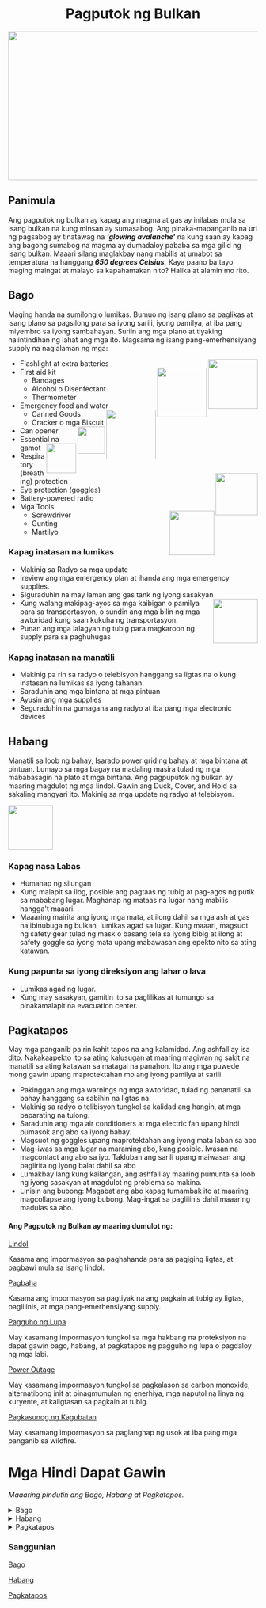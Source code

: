 <center><h1>Pagputok ng Bulkan</h1></center>

<p align="center">
  <img width="600" height="300" src="https://user-images.githubusercontent.com/102717555/190837614-6fac1153-be4d-4c48-afb6-37cc7d46342a.png">
</p>

## Panimula

Ang pagputok ng bulkan ay kapag ang magma at gas ay inilabas mula sa isang bulkan na kung minsan ay sumasabog. Ang pinaka-mapanganib na uri ng pagsabog ay tinatawag na ***'glowing avalanche'*** na kung saan ay kapag ang bagong sumabog na magma ay dumadaloy pababa sa mga gilid ng isang bulkan. Maaari silang maglakbay nang mabilis at umabot sa temperatura na hanggang ***650 degrees Celsius.*** Kaya paano ba tayo maging maingat at malayo sa kapahamakan nito? Halika at alamin mo rito.

## Bago 

Maging handa na sumilong o lumikas. Bumuo ng isang plano sa paglikas at isang plano sa pagsilong para sa iyong sarili, iyong pamilya, at iba pang miyembro sa iyong sambahayan. Suriin ang mga plano at tiyaking naiintindihan ng lahat ang mga ito. Magsama ng isang pang-emerhensiyang supply na naglalaman ng mga:

- Flashlight at extra batteries<img align="right" height="100" src="https://user-images.githubusercontent.com/102717555/190843110-f84f6e95-081f-430c-a04e-d7b0cb6f3159.png">
- First aid kit<img align="right" height="100" src="https://user-images.githubusercontent.com/102717555/190843085-0ef19aab-8b29-46d7-abe8-7e6f99fece78.png">
  - Bandages
  - Alcohol o Disenfectant
  - Thermometer
- Emergency food and water<img align="right" height="100" src="https://user-images.githubusercontent.com/102717555/190843185-7739724d-e52d-439a-91f1-f053d1f239d6.png">
  - Canned Goods
  - Cracker o mga Biscuit<img align="right" height="55" src="https://user-images.githubusercontent.com/102717555/190843509-201702e5-a1e4-450c-b73e-d38cee2bc13b.png">
- Can opener
- Essential na gamot<img align="right" height="60" src="https://user-images.githubusercontent.com/102717555/190843410-b12513b3-6960-4d78-b775-cb34d1757b83.png"><img align="right" height="85" src="https://user-images.githubusercontent.com/102717555/190843262-d86a5975-c898-4de9-94c8-555c29568445.png">
- Respiratory (breathing) protection
- Eye protection (goggles)
- Battery-powered radio
- Mga Tools
  - Screwdriver<img align="right" height="90" src="https://user-images.githubusercontent.com/102717555/190843332-c7701cf9-5d67-4137-8935-d77ef2d857cf.png">
  - Gunting
  - Martilyo

### Kapag inatasan na lumikas

- Makinig sa Radyo sa mga update
- Ireview ang mga emergency plan at ihanda ang mga emergency supplies.
- Siguraduhin na may laman ang gas tank ng iyong sasakyan<img align="right" height="90" src="https://user-images.githubusercontent.com/102717555/190846541-943de181-e22d-438d-ac65-828d532be2ce.png">
- Kung walang makipag-ayos sa mga kaibigan o pamilya para sa transportasyon, o sundin ang mga bilin ng mga awtoridad kung saan kukuha ng transportasyon.
- Punan ang mga lalagyan ng tubig para magkaroon ng supply para sa paghuhugas

### Kapag inatasan na manatili

- Makinig pa rin sa radyo o telebisyon hanggang sa ligtas na o kung inatasan na lumikas sa iyong tahanan.
- Saraduhin ang mga bintana at mga pintuan
- Ayusin ang mga supplies
- Seguraduhin na gumagana ang radyo at iba pang mga electronic devices

## Habang

Manatili sa loob ng bahay, Isarado power grid ng bahay at mga bintana at pintuan. Lumayo sa mga bagay na madaling masira tulad ng mga mababasagin na plato at mga bintana. Ang pagpuputok ng bulkan ay maaring magdulot ng mga lindol. Gawin ang Duck, Cover, and Hold sa sakaling mangyari ito. Makinig sa mga update ng radyo at telebisyon.   

<img align="center" height="90" src="https://user-images.githubusercontent.com/102717555/190853329-f1fe9699-ce53-4eca-bf70-fde039c90196.png">

### Kapag nasa Labas

- Humanap ng silungan
- Kung malapit sa ilog, posible ang pagtaas ng tubig at pag-agos ng putik sa mababang lugar. Maghanap ng mataas na lugar nang mabilis hangga't maaari.
- Maaaring mairita ang iyong mga mata, at ilong dahil sa mga ash at gas na ibinubuga ng bulkan, lumikas agad sa lugar. Kung maaari, magsuot ng safety gear tulad ng mask o basang tela sa iyong bibig at ilong at safety goggle sa iyong mata upang mabawasan ang epekto nito sa ating katawan.

### Kung papunta sa iyong direksiyon ang lahar o lava

- Lumikas agad ng lugar.
- Kung may sasakyan, gamitin ito sa paglilikas at tumungo sa pinakamalapit na evacuation center.

## Pagkatapos

May mga panganib pa rin kahit tapos na ang kalamidad. Ang ashfall ay isa dito. Nakakaapekto ito sa ating kalusugan at maaring magiwan ng sakit na manatili sa ating katawan sa matagal na panahon. Ito ang mga puwede mong gawin upang maprotektahan mo ang iyong pamilya at sarili.
- Pakinggan ang mga warnings ng mga awtoridad, tulad ng pananatili sa bahay hanggang sa sabihin na ligtas na.
- Makinig sa radyo o telibisyon tungkol sa kalidad ang hangin, at mga paparating na tulong.
- Saraduhin ang mga air conditioners at mga electric fan upang hindi pumasok ang abo sa iyong bahay.
- Magsuot ng goggles upang maprotektahan ang iyong mata laban sa abo
- Mag-iwas sa mga lugar na maraming abo, kung posible. Iwasan na magcontact ang abo sa iyo. Takluban ang sarili upang maiwasan ang pagiirita ng iyong balat dahil sa abo
- Lumakbay lang kung kailangan, ang ashfall ay maaring pumunta sa loob ng iyong sasakyan at magdulot ng problema sa makina.
- Linisin ang bubong: Magabat ang abo kapag tumambak ito at maaring magcollapse ang iyong bubong. Mag-ingat sa paglilinis dahil maaaring madulas sa abo.

#### Ang Pagputok ng Bulkan ay maaring dumulot ng:
[Lindol](https://www.cdc.gov/disasters/earthquakes/index.html)

Kasama ang impormasyon sa paghahanda para sa pagiging ligtas, at pagbawi mula sa isang lindol.

[Pagbaha](https://www.cdc.gov/disasters/floods/index.html)

Kasama ang impormasyon sa pagtiyak na ang pagkain at tubig ay ligtas, paglilinis, at mga pang-emerhensiyang supply.

[Pagguho ng Lupa](https://www.cdc.gov/disasters/landslides.html)

May kasamang impormasyon tungkol sa mga hakbang na proteksiyon na dapat gawin bago, habang, at pagkatapos ng pagguho ng lupa o pagdaloy ng mga labi.

[Power Outage](https://www.cdc.gov/disasters/poweroutage/index.html)

May kasamang impormasyon tungkol sa pagkalason sa carbon monoxide, alternatibong init at pinagmumulan ng enerhiya, mga naputol na linya ng kuryente, at kaligtasan sa pagkain at tubig.

[Pagkasunog ng Kagubatan](https://www.cdc.gov/disasters/wildfires/)

May kasamang impormasyon sa paglanghap ng usok at iba pang mga panganib sa wildfire.

# Mga Hindi Dapat Gawin

*Maaaring pindutin ang Bago, Habang at Pagkatapos.*

<details>
<summary>Bago</summary>
<br>
<ul>
  <li> Pananatili sa mabababang lugar</li>
  <li> Pananatili sa mga ilog malapit sa bulkan</li>
  <li> Pagbabalewala sa mga balita at warnings tungkol sa pagputok ng bulkan</li>
</ul>
  
</details>

  <details>
<summary>Habang</summary>
<br>
<ul>
  <li> Pananatili sa mabababang lugar</li>
  <li> Pananatili sa mga ilog malapit sa bulkan</li>
  <li> Pagbabalewala sa mga balita at warnings tungkol sa pagputok ng bulkan</li>
  <li> Pagpapanic sa oras ng kalamidad</li>
  <li> Paglalabas ng gusali kahit wala namang dahilan</li>
  <li> Hindi pagsusuot ng mask o goggles o kahit anong safety gear laban sa abo</li>
</ul>
</details>


  <details>
<summary>Pagkatapos</summary>
<br>
<ul>
  <li> Pananatili sa mabababang lugar</li>
  <li> Pananatili sa mga ilog malapit sa bulkan</li>
  <li> Pagbabalewala sa mga balita at warnings tungkol sa pagputok ng bulkan</li>
  <li> Paglalabas ng gusali kahit wala namang dahilan</li>
  <li> Hindi pagsusuot ng mask o goggles o kahit anong safety gear laban sa abo</li>
</ul>
</details>

<h3>Sanggunian</h3>

[Bago](https://www.cdc.gov/disasters/volcanoes/before.html)

[Habang](https://www.cdc.gov/disasters/volcanoes/during.html)

[Pagkatapos](https://www.cdc.gov/disasters/volcanoes/after.html)
